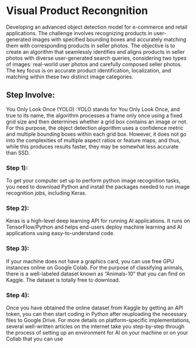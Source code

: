 # Visual Product Recongnition

Developing an advanced object detection model for e-commerce and retail applications. The challenge involves recognizing products in user-generated images with specified bounding boxes and accurately matching them with corresponding products in seller photos. The objective is to create an algorithm that seamlessly identifies and aligns products in seller photos with diverse user-generated search queries, considering two types of images: real-world user photos and carefully composed seller photos. The key focus is on accurate product identification, localization, and matching within these two distinct image categories.

## Step Involve:
You Only Look Once (YOLO) :YOLO stands for You Only Look Once, and true to its name, the 
algorithm processes a frame only once using a fixed grid size and then determines whether a 
grid box contains an image or not. For this purpose, the object detection algorithm uses a 
confidence metric and multiple bounding boxes within each grid box. However, it does not go 
into the complexities of multiple aspect ratios or feature maps, and thus, while this produces 
results faster, they may be somewhat less accurate than SSD.

### Step 1): 
To get your computer set up to perform python image recognition tasks, you need 
to download Python and install the packages needed to run image recognition jobs, including 
Keras.

### Step 2):
Keras is a high-level deep learning API for running AI applications. It runs on 
TensorFlow/Python and helps end-users deploy machine learning and AI applications using 
easy-to-understand code.

### Step 3): 
If your machine does not have a graphics card, you can use free GPU instances online 
on Google Colab. For the purpose of classifying animals, there is a well-labeled dataset known 
as “Animals-10” that you can find on Kaggle. The dataset is totally free to download.

### Step 4): 
Once you have obtained the online dataset from Kaggle by getting an API token, you 
can then start coding in Python after reuploading the necessary files to Google Drive. For more 
details on platform-specific implementations, several well-written articles on the internet 
take you step-by-step through the process of setting up an environment for AI on your 
machine or on your Collab that you can use
